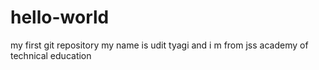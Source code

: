 # hello-world
my first git repository
my name is udit tyagi and i m from jss academy of technical education
